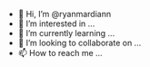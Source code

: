 - 👋 Hi, I’m @ryanmardiann
- 👀 I’m interested in ...
- 🌱 I’m currently learning ...
- 💞️ I’m looking to collaborate on ...
- 📫 How to reach me ...

<!---
ryanmardiann/ryanmardiann is a ✨ special ✨ repository because its `README.md` (this file) appears on your GitHub profile.
You can click the Preview link to take a look at your changes.
--->
